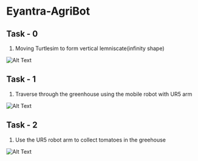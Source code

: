 # Eyantra-AgriBot

## Task - 0 
 
 1) Moving Turtlesim to form vertical lemniscate(infinity shape) 
 
 
![Alt Text](https://github.com/RoopanJKR/Eyantra-AgriBot/blob/main/assets/Task_0/AB_1475.png)


## Task - 1 
 
 1) Traverse through the greenhouse using the mobile robot with UR5 arm 
 
 
![Alt Text](https://github.com/RoopanJKR/Eyantra-AgriBot/blob/main/assets/Task_1)

## Task - 2 
 
 1) Use the UR5 robot arm to collect tomatoes in the greehouse 
 
 
![Alt Text](https://github.com/RoopanJKR/Eyantra-AgriBot/blob/main/assets/Task_2)



